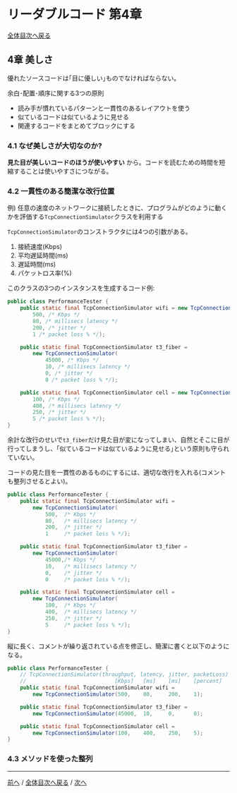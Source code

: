 # リーダブルコード 第4章
[全体目次へ戻る](index.md)

## 4章 美しさ
優れたソースコードは｢目に優しい｣ものでなければならない。

余白･配置･順序に関する3つの原則
- 読み手が慣れているパターンと一貫性のあるレイアウトを使う
- 似ているコードは似ているように見せる
- 関連するコードをまとめてブロックにする

### 4.1 なぜ美しさが大切なのか?
**見た目が美しいコードのほうが使いやすい** から。コードを読むための時間を短縮することは使いやすさにつながる。

### 4.2 一貫性のある簡潔な改行位置
例) 任意の速度のネットワークに接続したときに、プログラムがどのように動くかを評価する`TcpConnectionSimulator`クラスを利用する

`TcpConnectionSimulator`のコンストラクタには4つの引数がある。
1. 接続速度(Kbps)
2. 平均遅延時間(ms)
3. 遅延時間(ms)
4. パケットロス率(%)

このクラスの3つのインスタンスを生成するコード例:

```java
public class PerformanceTester {
    public static final TcpConnectionSimulator wifi = new TcpConnectionSimulator(
        500, /* Kbps */
        80, /* millisecs latency */
        200, /* jitter */
        1 /* packet loss % */);

    public static final TcpConnectionSimulator t3_fiber =
        new TcpConnectionSimulator(
            45000, /* Kbps */
            10, /* millisecs latency */
            0, /* jitter */
            0 /* packet loss % */);

    public static final TcpConnectionSimulator cell = new TcpConnectionSimulator(
        100, /* Kbps */
        400, /* millisecs latency */
        250, /* jitter */
        5 /* packet loss % */);
}
```

余計な改行のせいで`t3_fiber`だけ見た目が変になってしまい、自然とそこに目が行ってしまうし、｢似ているコードは似ているように見せる｣という原則も守られていない。

コードの見た目を一貫性のあるものにするには、適切な改行を入れる(コメントも整列させるとよい)。

```java
public class PerformanceTester {
    public static final TcpConnectionSimulator wifi =
        new TcpConnectionSimulator(
            500,  /* Kbps */
            80,   /* millisecs latency */
            200,  /* jitter */
            1     /* packet loss % */);

    public static final TcpConnectionSimulator t3_fiber =
        new TcpConnectionSimulator(
            45000,/* Kbps */
            10,   /* millisecs latency */
            0,    /* jitter */
            0     /* packet loss % */);

    public static final TcpConnectionSimulator cell =
        new TcpConnectionSimulator(
            100,  /* Kbps */
            400,  /* millisecs latency */
            250,  /* jitter */
            5     /* packet loss % */);
}
```

縦に長く、コメントが繰り返されている点を修正し、簡潔に書くと以下のようになる。

```java
public class PerformanceTester {
    // TcpConnectionSimulator(throughput, latency, jitter, packetLoss)
    //                            [Kbps]   [ms]    [ms]    [percent]
    public static final TcpConnectionSimulator wifi =
        new TcpConnectionSimulator(500,    80,     200,    1);

    public static final TcpConnectionSimulator t3_fiber =
        new TcpConnectionSimulator(45000,  10,     0,      0);

    public static final TcpConnectionSimulator cell =
        new TcpConnectionSimulator(100,    400,    250,    5);
}
```

### 4.3 メソッドを使った整列


***

[前へ](c3.md) /
[全体目次へ戻る](index.md) /
[次へ](c5.md)
